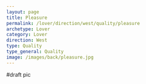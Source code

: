 ```yaml
---
layout: page
title: Pleasure
permalink: /lover/direction/west/quality/pleasure
archetype: Lover
category: Lover
direction: West
type: Quality
type_general: Quality
image: /images/back/pleasure.jpg
---
```

#draft pic
